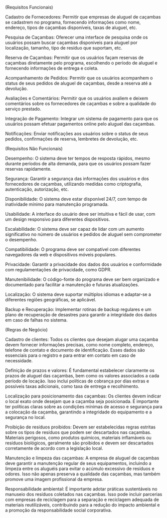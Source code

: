 (Requisitos Funcionais) 

  

Cadastro de Fornecedores: Permitir que empresas de aluguel de caçambas se cadastrem no programa, fornecendo informações como nome, endereço, tipos de caçambas disponíveis, taxas de aluguel, etc. 

  

Pesquisa de Caçambas: Oferecer uma interface de pesquisa onde os usuários possam buscar caçambas disponíveis para aluguel por localização, tamanho, tipo de resíduo que suportam, etc. 

  

Reserva de Caçambas: Permitir que os usuários façam reservas de caçambas diretamente pelo programa, escolhendo o período de aluguel e fornecendo informações de entrega e coleta. 

  

Acompanhamento de Pedidos: Permitir que os usuários acompanhem o status de seus pedidos de aluguel de caçambas, desde a reserva até a devolução. 

  

Avaliações e Comentários: Permitir que os usuários avaliem e deixem comentários sobre os fornecedores de caçambas e sobre a qualidade do serviço prestado. 

  

Integração de Pagamento: Integrar um sistema de pagamento para que os usuários possam efetuar pagamentos online pelo aluguel das caçambas. 

  

Notificações: Enviar notificações aos usuários sobre o status de seus pedidos, confirmações de reserva, lembretes de devolução, etc. 

  

(Requisitos Não Funcionais) 

  

Desempenho: O sistema deve ter tempos de resposta rápidos, mesmo durante períodos de alta demanda, para que os usuários possam fazer reservas rapidamente. 

  

Segurança: Garantir a segurança das informações dos usuários e dos fornecedores de caçambas, utilizando medidas como criptografia, autenticação, autorização, etc. 

  

Disponibilidade: O sistema deve estar disponível 24/7, com tempo de inatividade mínimo para manutenção programada. 

  

Usabilidade: A interface do usuário deve ser intuitiva e fácil de usar, com um design responsivo para diferentes dispositivos. 

  

Escalabilidade: O sistema deve ser capaz de lidar com um aumento significativo no número de usuários e pedidos de aluguel sem comprometer o desempenho. 

  

Compatibilidade: O programa deve ser compatível com diferentes navegadores da web e dispositivos móveis populares. 

  

Privacidade: Garantir a privacidade dos dados dos usuários e conformidade com regulamentações de privacidade, como GDPR. 

  

Manutenibilidade: O código-fonte do programa deve ser bem organizado e documentado para facilitar a manutenção e futuras atualizações. 

  

Localização: O sistema deve suportar múltiplos idiomas e adaptar-se a diferentes regiões geográficas, se aplicável. 

  

Backup e Recuperação: Implementar rotinas de backup regulares e um plano de recuperação de desastres para garantir a integridade dos dados em caso de falhas no sistema. 

  

(Regras de Negócio) 

Cadastro de clientes: Todos os clientes que desejam alugar uma caçamba devem fornecer informações precisas, como nome completo, endereço, telefone de contato e documento de identificação. Esses dados são essenciais para o registro e para entrar em contato em caso de necessidade. 

  

Definição de prazos e valores: É fundamental estabelecer claramente os prazos de aluguel das caçambas, bem como os valores associados a cada período de locação. Isso inclui políticas de cobrança por dias extras e possíveis taxas adicionais, como taxa de entrega e recolhimento. 

  

Localização para posicionamento das caçambas: Os clientes devem indicar o local exato onde desejam que a caçamba seja posicionada. É importante ter políticas claras sobre as condições mínimas de acesso e segurança para a colocação da caçamba, garantindo a integridade do equipamento e a segurança no local. 

  

Proibição de resíduos proibidos: Devem ser estabelecidas regras estritas sobre os tipos de resíduos que podem ser descartados nas caçambas. Materiais perigosos, como produtos químicos, materiais inflamáveis ou resíduos biológicos, geralmente são proibidos e devem ser descartados corretamente de acordo com a legislação local. 

  

Manutenção e limpeza das caçambas: A empresa de aluguel de caçambas deve garantir a manutenção regular de seus equipamentos, incluindo a limpeza entre os aluguéis para evitar o acúmulo excessivo de resíduos e odores. Isso não apenas preserva a qualidade das caçambas, mas também promove uma imagem profissional da empresa. 

  

Responsabilidade ambiental: É importante adotar práticas sustentáveis no manuseio dos resíduos coletados nas caçambas. Isso pode incluir parcerias com empresas de reciclagem para a separação e reciclagem adequada de materiais reutilizáveis, contribuindo para a redução do impacto ambiental e a promoção da responsabilidade social corporativa. 

 

